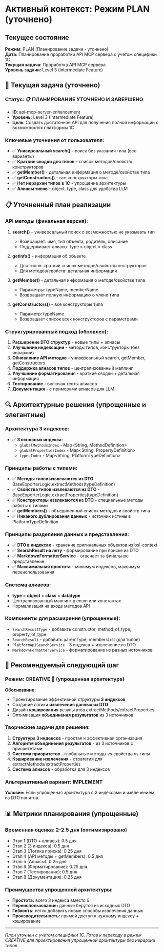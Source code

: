 # Активный контекст: Режим PLAN (уточнено)

## Текущее состояние
**Режим:** PLAN (Планирование задачи - уточнено)  
**Дата:** Планирование проработки API MCP сервера с учетом специфики 1С  
**Текущая задача:** Проработка API MCP сервера  
**Уровень задачи:** Level 3 (Intermediate Feature)

## 🎯 Текущая задача (уточнено)

### Статус: 📋 ПЛАНИРОВАНИЕ УТОЧНЕНО И ЗАВЕРШЕНО
- **ID**: api-mcp-server-enhancement
- **Уровень**: Level 3 (Intermediate Feature)
- **Цель**: Создать достаточное API для получения полной информации о возможностях платформы 1С

### Ключевые уточнения от пользователя:
- ✅ **Универсальный search()** - поиск без указания типа (все варианты)
- ✅ **Краткие сводки для типов** - список методов/свойств/конструкторов
- ✅ **getMember()** - детальная информация о методе/свойстве типа
- ✅ **getConstructors()** - все конструкторы типа
- ✅ **Нет иерархии типов в 1С** - упрощение архитектуры
- ✅ **Алиасы типов** - object, type, class для удобства LLM

## 📋 Уточненный план реализации

### API методы (финальная версия):
1. **search()** - универсальный поиск с возможностью не указывать тип
   - Возвращает: имя, тип объекта, родитель, описание
   - Поддерживает алиасы: type = object = class

2. **getInfo()** - информация об объекте
   - Для типов: краткий список методов/свойств/конструкторов
   - Для методов/свойств: детальная информация

3. **getMember()** - детальная информация о методе/свойстве типа
   - Параметры: typeName, memberName
   - Возвращает полную информацию о члене типа

4. **getConstructors()** - все конструкторы типа
   - Параметр: typeName
   - Возвращает список всех конструкторов с параметрами

### Структурированный подход (обновлен):
1. **Расширение DTO структур** - новые типы + алиасы
2. **Улучшение индексации** - методы типов, конструкторы (без иерархии)
3. **Обновление API методов** - универсальный search, getMember, getConstructors
4. **Поддержка алиасов типов** - централизованный маппинг
5. **Улучшение форматирования** - краткие сводки + детальная информация
6. **Тестирование** - включая тесты алиасов
7. **Документация** - с примерами алиасов для LLM

## 🔍 Архитектурные решения (упрощенные и элегантные)

### Архитектура 3 индексов:
- ✅ **3 основных индекса:**
  - `globalMethodsIndex` - Map<String, MethodDefinition>
  - `globalPropertiesIndex` - Map<String, PropertyDefinition>  
  - `typesIndex` - Map<String, PlatformTypeDefinition>

### Принципы работы с типами:
- ✅ **Методы типов извлекаются из DTO** - BaseExporterLogic.extractMethods(typeDefinition)
- ✅ **Свойства типов извлекаются из DTO** - BaseExporterLogic.extractProperties(typeDefinition)
- ✅ **Конструкторы извлекаются из DTO** - специальные методы работы с типами
- ✅ **getMembers()** - объединенный список методов и свойств типа
- ✅ **Никакого дублирования данных** - источник истины в PlatformTypeDefinition

### Принципы разделения данных и представления:
- ✅ **DTO в индексах** - хранение оригинальных объектов из bsl-context
- ✅ **SearchResult на лету** - формирование при поиске из DTO
- ✅ **MarkdownFormatterService** - отвечает за финальное представление
- ✅ **Максимальная простота** - минимум индексов, максимум переиспользования

### Система алиасов:
- **type** = **object** = **class** = **datatype**
- Централизованный маппинг в enum или константах
- Нормализация на входе методов API

### Компоненты для расширения (упрощенные):
- `SearchResultType` - добавить constructor, method_of_type, property_of_type
- `SearchResult` - добавить parentType, membersList (для типов)
- `PlatformApiSearchService` - 3 индекса + извлечение из DTO
- `MarkdownFormatterService` - форматирование из разных источников

## 🎯 Рекомендуемый следующий шаг

### Режим: CREATIVE 🎨 (упрощенная архитектура)
**Обоснование:** 
- Проектирование эффективной структуры **3 индексов**
- Создание логики **извлечения данных из DTO**
- Дизайн **кэширования** результатов extractMethods/extractProperties
- Оптимизация **объединения результатов** из 3 источников

### Творческие задачи для решения:
1. **Структура 3 индексов** - простая и эффективная организация
2. **Алгоритм объединения результатов** - из 3 источников с приоритетами
3. **Система приоритетов** - глобальные методы vs свойства vs типы
4. **Кэширование извлечения** - стратегия для extractMethods/extractProperties
5. **Система алиасов** - обработка для 3 индексов

### Альтернативный вариант: IMPLEMENT
**Условие:** Если упрощенная архитектура с 3 индексами и извлечением из DTO понятна

## 📊 Метрики планирования (упрощенные)

### Временная оценка: 2-2.5 дня (оптимизировано)
- Этап 1 (DTO + алиасы): 0.5 дня
- Этап 2 (3 индекса): 0.5 дня  
- Этап 3 (Логика поиска): 0.25 дня
- Этап 4 (API методы + getMembers): 0.5 дня
- Этап 5 (Алиасы): 0.25 дня
- Этап 6 (Форматирование): 0.25 дня
- Этап 7 (Тестирование): 0.5 дня
- Этап 8 (Документация): 0.25 дня

### Преимущества упрощенной архитектуры:
- **Простота:** всего 3 индекса вместо 6
- **Переиспользование:** данные берутся из исходных DTO
- **Гибкость:** легко добавить новые способы извлечения данных
- **Производительность:** прямой доступ к нужному индексу + кэширование

---

*План уточнен с учетом специфики 1С. Готов к переходу в режим CREATIVE для проектирования упрощенной архитектуры без иерархии типов.* 